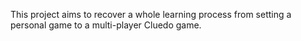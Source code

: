This project aims to recover a whole learning process from setting a personal game to a multi-player Cluedo game.
